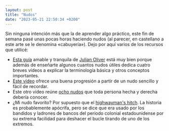 ```yaml
---
layout: post
title: "Nudos"
date: "2023-05-21 22:50:34 +0200"
---
```


Sin ninguna intención más que la de aprender algo práctico, este fin de semana pasé unas pocas horas haciendo nudos (al parecer, en castellano a este arte se le denomina «cabuyería»). Dejo por aquí varios de los recursos que utilicé:

- [Esta guía](https://julianoliver.com/knotworks) amable y tranquila de [Julian
  Oliver](https://mastodon.social/@JulianOliver) está muy bien porque además de
  enseñarte algunos cuantos nudos útiles dedica cuatro breves vídeos a explicar la terminología básica y otros conceptos importantes.
- [Este vídeo](https://www.youtube.com/watch?v=tK-UebImvwA) ofrece una buena progresión a partir de un nudo sencillo y fácil de recordar.
- Este otro vídeo reúne [ocho nudos](https://www.youtube.com/watch?v=Q9ruvjEDvTg) que toda persona hecha y derecha debería conocer.
- ¿Mi nudo favorito? Por supuesto que el [highwayman's hitch](https://www.youtube.com/watch?v=mxR5HBEa76w). La historia es probablemente apócrifa, pero se dice que era usado por los bandidos y ladrones de bancos del periodo colonial estadounidense por su extrema facilidad para deshacer el bucle tirando de uno de los extremos.

